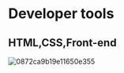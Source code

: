 #  Developer tools

## HTML,CSS,Front-end

![0872ca9b19e11650e355](https://github.com/Abstaina44/alx-frontend/assets/48015890/88995dc9-98ce-474b-b8b1-3bb53d308510)
